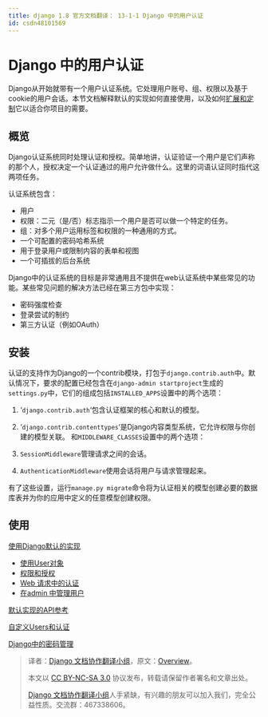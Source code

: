 ```yaml
---
title: django 1.8 官方文档翻译： 13-1-1 Django 中的用户认证
id: csdn48101569
---
```


# Django 中的用户认证

Django从开始就带有一个用户认证系统。它处理用户账号、组、权限以及基于cookie的用户会话。本节文档解释默认的实现如何直接使用，以及如何[扩展和定制](http://python.usyiyi.cn/django/topics/auth/customizing.html)它以适合你项目的需要。

## 概览

Django认证系统同时处理认证和授权。简单地讲，认证验证一个用户是它们声称的那个人，授权决定一个认证通过的用户允许做什么。这里的词语认证同时指代这两项任务。

认证系统包含：

*   用户
*   权限：二元（是/否）标志指示一个用户是否可以做一个特定的任务。
*   组：对多个用户运用标签和权限的一种通用的方式。
*   一个可配置的密码哈希系统
*   用于登录用户或限制内容的表单和视图
*   一个可插拔的后台系统

Django中的认证系统的目标是非常通用且不提供在web认证系统中某些常见的功能。某些常见问题的解决方法已经在第三方包中实现：

*   密码强度检查
*   登录尝试的制约
*   第三方认证（例如OAuth）

## 安装

认证的支持作为Django的一个contrib模块，打包于`django.contrib.auth`中。默认情况下，要求的配置已经包含在`django-admin startproject`生成的`settings.py`中，它们的组成包括`INSTALLED_APPS`设置中的两个选项：

1.  ‘`django.contrib.auth`‘包含认证框架的核心和默认的模型。
2.  ‘`django.contrib.contenttypes`‘是Django内容类型系统，它允许权限与你创建的模型关联。
    和`MIDDLEWARE_CLASSES`设置中的两个选项：

3.  `SessionMiddleware`管理请求之间的会话。

4.  `AuthenticationMiddleware`使用会话将用户与请求管理起来。

有了这些设置，运行`manage.py migrate`命令将为认证相关的模型创建必要的数据库表并为你的应用中定义的任意模型创建权限。

## 使用

[使用Django默认的实现](http://python.usyiyi.cn/django/topics/auth/default.html)

*   [使用User对象](http://python.usyiyi.cn/django/topics/auth/default.html#user-objects)
*   [权限和授权](http://python.usyiyi.cn/django/topics/auth/default.html#topic-authorization)
*   [Web 请求中的认证](http://python.usyiyi.cn/django/topics/auth/default.html#auth-web-requests)
*   [在admin 中管理用户](http://python.usyiyi.cn/django/topics/auth/default.html#auth-admin)

[默认实现的API参考](http://python.usyiyi.cn/django/ref/contrib/auth.html)

[自定义Users和认证](http://python.usyiyi.cn/django/topics/auth/customizing.html)

[Django中的密码管理](http://python.usyiyi.cn/django/topics/auth/passwords.html)

> 译者：[Django 文档协作翻译小组](http://python.usyiyi.cn/django/index.html)，原文：[Overview](https://docs.djangoproject.com/en/1.8/topics/auth/)。
> 
> 本文以 [CC BY-NC-SA 3.0](http://creativecommons.org/licenses/by-nc-sa/3.0/cn/) 协议发布，转载请保留作者署名和文章出处。
> 
> [Django 文档协作翻译小组](http://python.usyiyi.cn/django/index.html)人手紧缺，有兴趣的朋友可以加入我们，完全公益性质。交流群：467338606。